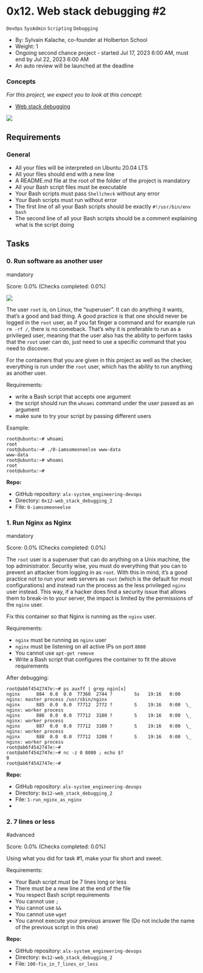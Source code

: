# 0x12. Web stack debugging #2

`DevOps` `SysAdmin` `Scripting` `Debugging`

- By: Sylvain Kalache, co-founder at Holberton School
- Weight: 1
- Ongoing second chance project - started Jul 17, 2023 6:00 AM, must end by Jul 22, 2023 6:00 AM
- An auto review will be launched at the deadline
### Concepts

_For this project, we expect you to look at this concept:_

- [Web stack debugging](https://intranet.alxswe.com/concepts/68)

![](https://s3.amazonaws.com/intranet-projects-files/holbertonschool-sysadmin_devops/287/99littlebugsinthecode-holberton.jpg)

## Requirements

### General

- All your files will be interpreted on Ubuntu 20.04 LTS
- All your files should end with a new line
- A README.md file at the root of the folder of the project is mandatory
- All your Bash script files must be executable
- Your Bash scripts must pass `Shellcheck` without any error
- Your Bash scripts must run without error
- The first line of all your Bash scripts should be exactly `#!/usr/bin/env bash`
- The second line of all your Bash scripts should be a comment explaining what is the script doing

## Tasks

### 0\. Run software as another user

mandatory

Score: 0.0% (Checks completed: 0.0%)

![](https://s3.amazonaws.com/alx-intranet.hbtn.io/uploads/medias/2020/9/eaeff07a715ff880b1ceb8e863a1d141a74a7f85.png?X-Amz-Algorithm=AWS4-HMAC-SHA256&X-Amz-Credential=AKIARDDGGGOUSBVO6H7D%2F20230720%2Fus-east-1%2Fs3%2Faws4_request&X-Amz-Date=20230720T212327Z&X-Amz-Expires=86400&X-Amz-SignedHeaders=host&X-Amz-Signature=269f7f8187f6791df6b69ec1ede24cce2d828bf669cda57b085a99d422b8a6ca)

The user `root` is, on Linux, the “superuser”. It can do anything it wants, that’s a good and bad thing. A good practice is that one should never be logged in the `root` user, as if you fat finger a command and for example run `rm -rf /`, there is no comeback. That’s why it is preferable to run as a privileged user, meaning that the user also has the ability to perform tasks that the `root` user can do, just need to use a specific command that you need to discover.

For the containers that you are given in this project as well as the checker, everything is run under the `root` user, which has the ability to run anything as another user.

Requirements:

- write a Bash script that accepts one argument
- the script should run the `whoami` command under the user passed as an argument
- make sure to try your script by passing different users

Example:

```
root@ubuntu:~# whoami
root
root@ubuntu:~# ./0-iamsomeoneelse www-data
www-data
root@ubuntu:~# whoami
root
root@ubuntu:~#
```

**Repo:**

- GitHub repository: `alx-system_engineering-devops`
- Directory: `0x12-web_stack_debugging_2`
- File: `0-iamsomeoneelse`
### 1\. Run Nginx as Nginx

mandatory

Score: 0.0% (Checks completed: 0.0%)

The `root` user is a superuser that can do anything on a Unix machine, the top administrator. Security wise, you must do everything that you can to prevent an attacker from logging in as `root`. With this in mind, it’s a good practice not to run your web servers as `root` (which is the default for most configurations) and instead run the process as the less privileged `nginx` user instead. This way, if a hacker does find a security issue that allows them to break-in to your server, the impact is limited by the permissions of the `nginx` user.

Fix this container so that Nginx is running as the `nginx` user.

Requirements:

- `nginx` must be running as `nginx` user
- `nginx` must be listening on all active IPs on port `8080`
- You cannot use `apt-get remove`
- Write a Bash script that configures the container to fit the above requirements

After debugging:

```
root@ab6f4542747e:~# ps auxff | grep ngin[x]
nginx      884  0.0  0.0  77360  2744 ?        Ss   19:16   0:00 nginx: master process /usr/sbin/nginx
nginx      885  0.0  0.0  77712  2772 ?        S    19:16   0:00  \_ nginx: worker process
nginx      886  0.0  0.0  77712  3180 ?        S    19:16   0:00  \_ nginx: worker process
nginx      887  0.0  0.0  77712  3180 ?        S    19:16   0:00  \_ nginx: worker process
nginx      888  0.0  0.0  77712  3208 ?        S    19:16   0:00  \_ nginx: worker process
root@ab6f4542747e:~#
root@ab6f4542747e:~# nc -z 0 8080 ; echo $?
0
root@ab6f4542747e:~#
```

**Repo:**

- GitHub repository: `alx-system_engineering-devops`
- Directory: `0x12-web_stack_debugging_2`
- File: `1-run_nginx_as_nginx`
- 

### 2\. 7 lines or less

#advanced

Score: 0.0% (Checks completed: 0.0%)

Using what you did for task #1, make your fix short and sweet.

Requirements:

- Your Bash script must be 7 lines long or less
- There must be a new line at the end of the file
- You respect Bash script requirements
- You cannot use `;`
- You cannot use `&&`
- You cannot use `wget`
- You cannot execute your previous answer file (Do not include the name of the previous script in this one)

**Repo:**

- GitHub repository: `alx-system_engineering-devops`
- Directory: `0x12-web_stack_debugging_2`
- File: `100-fix_in_7_lines_or_less`

  
